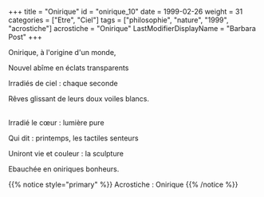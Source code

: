 +++
title = "Onirique"
id = "onirique_10"
date = 1999-02-26
weight = 31
categories = ["Etre", "Ciel"]
tags = ["philosophie", "nature", "1999", "acrostiche"]
acrostiche = "Onirique"
LastModifierDisplayName = "Barbara Post"
+++

Onirique, à l'origine d'un monde,

Nouvel abîme en éclats transparents

Irradiés de ciel : chaque seconde

Rêves glissant de leurs doux voiles blancs.

 \
Irradié le cœur : lumière pure

Qui dit : printemps, les tactiles senteurs

Uniront vie et couleur : la sculpture

Ebauchée en oniriques bonheurs.

{{% notice style="primary" %}}
Acrostiche : Onirique
{{% /notice %}}
